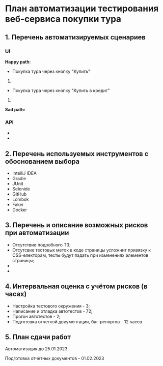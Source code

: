 # План автоматизации тестирования веб-сервиса покупки тура

## 1. Перечень автоматизируемых сценариев
### UI
   **Happy path:**
   -  Покупка тура через кнопку "Купить"
   1. 
   -  Покупка тура через кнопку "Купить в кредит"
   1. 
    
   **Sad path:**
### API
- 
- 
## 2. Перечень используемых инструментов с обоснованием выбора
- IntelliJ IDEA 
- Gradle
- JUnit
- Selenide
- GitHub
- Lombok
- Faker
- Docker


## 3. Перечень и описание возможных рисков при автоматизации

- Отсутствие подробного ТЗ;
- Отсутсвие тестовых меток в коде страницы усложнит привязку к CSS-електорам, тесты будут падать при изменениях элементов страницы;
- 
- 

## 4. Интервальная оценка с учётом рисков (в часах)

- Настройка тестового окружения - 3;
- Написание и отладка автотестов - 72;
- Прогон автотестов - 2;
- Подготовка отчетной документации, баг-репортов - 12 часов

## 5. План сдачи работ

Автоматизация до 25.01.2023

Подготовка отчетных документов - 01.02.2023
